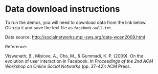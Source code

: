 # Data download instructions

To run the demos, you will need to download data from the link below. GUnzip it and save the text file as `facebook-wall.txt`.

Data source: http://socialnetworks.mpi-sws.org/data-wosn2009.html

Reference:

Viswanath, B., Mislove, A., Cha, M., & Gummadi, K. P. (2009). On the evolution of user interaction in Facebook. In *Proceedings of the 2nd ACM Workshop on Online Social Networks* (pp. 37-42): ACM Press.